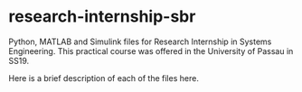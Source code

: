 # research-internship-sbr
Python, MATLAB and Simulink files for Research Internship in Systems Engineering. 
This practical course was offered in the University of Passau in SS19.

Here is a brief description of each of the files here.
